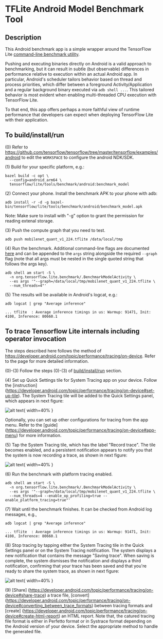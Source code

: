 # TFLite Android Model Benchmark Tool

## Description

This Android benchmark app is a simple wrapper around the TensorFlow Lite
[command-line benchmark utility](https://github.com/tensorflow/tensorflow/tree/master/tensorflow/lite/tools/benchmark).

Pushing and executing binaries directly on Android is a valid approach to
benchmarking, but it can result in subtle (but observable) differences in
performance relative to execution within an actual Android app. In particular,
Android's scheduler tailors behavior based on thread and process priorities,
which differ between a foreground Activity/Application and a regular background
binary executed via `adb shell ...`. This tailored behavior is most evident when
enabling multi-threaded CPU execution with TensorFlow Lite.

To that end, this app offers perhaps a more faithful view of runtime performance
that developers can expect when deploying TensorFlow Lite with their
application.

## To build/install/run

(0) Refer to
https://github.com/tensorflow/tensorflow/tree/master/tensorflow/examples/android
to edit the `WORKSPACE` to configure the android NDK/SDK.

(1) Build for your specific platform, e.g.:

```
bazel build -c opt \
  --config=android_arm64 \
  tensorflow/lite/tools/benchmark/android:benchmark_model
```

(2) Connect your phone. Install the benchmark APK to your phone with adb:

```
adb install -r -d -g bazel-bin/tensorflow/lite/tools/benchmark/android/benchmark_model.apk
```
Note: Make sure to install with "-g" option to grant the permission for reading
extenal storage.

(3) Push the compute graph that you need to test.

```
adb push mobilenet_quant_v1_224.tflite /data/local/tmp
```

(4) Run the benchmark. Additional command-line flags are documented
[here](https://github.com/tensorflow/tensorflow/tree/master/tensorflow/lite/tools/benchmark/README.md)
and can be appended to the `args` string alongside the required `--graph` flag
(note that all args must be nested in the single quoted string that follows the
args key).

```
adb shell am start -S \
  -n org.tensorflow.lite.benchmark/.BenchmarkModelActivity \
  --es args '"--graph=/data/local/tmp/mobilenet_quant_v1_224.tflite \
  --num_threads=4"'
```

(5) The results will be available in Android's logcat, e.g.:

```
adb logcat | grep "Average inference"

... tflite  : Average inference timings in us: Warmup: 91471, Init: 4108, Inference: 80660.1
```

## To trace Tensorflow Lite internals including operator invocation

The steps described here follows the method of
https://developer.android.com/topic/performance/tracing/on-device. Refer to the
page for more detailed information.

(0)-(3) Follow the steps (0)-(3) of [build/install/run](#to_buildinstallrun)
section.

(4) Set up Quick Settings tile for System Tracing app on your device. Follow the
[instruction]
(https://developer.android.com/topic/performance/tracing/on-device#set-up-tile).
The System Tracing tile will be added to the Quick Settings panel, which appears
in next figure:

![alt text](https://developer.android.com/topic/performance/images/tracing/quick-settings-systrace-icon.webp){ width=40% }

Optionally, you can set up other configurations for tracing from the app menu.
Refer to the [guide]
(https://developer.android.com/topic/performance/tracing/on-device#app-menu)
for more information.

(5) Tap the System Tracing tile, which has the label "Record trace". The tile
becomes enabled, and a persistent notification appears to notify you that the
system is now recording a trace, as shown in next figure:

![alt text](https://developer.android.com/topic/performance/images/tracing/on-device-systrace-start.webp){ width=40% }

(6) Run the benchmark with platform tracing enabled.

```
adb shell am start -S \
  -n org.tensorflow.lite.benchmark/.BenchmarkModelActivity \
  --es args '"--graph=/data/local/tmp/mobilenet_quant_v1_224.tflite \
  --num_threads=4 --enable_op_profiling=true --enable_platform_tracing=true"'
```

(7) Wait until the benchmark finishes. It can be checked from Android log
messages, e.g.,

```
adb logcat | grep "Average inference"

... tflite  : Average inference timings in us: Warmup: 91471, Init: 4108, Inference: 80660.1
```

(8) Stop tracing by tapping either the System Tracing tile in the Quick Settings
panel or on the System Tracing notification. The system displays a new
notification that contains the message "Saving trace". When saving is complete,
the system dismisses the notification and displays a third notification,
confirming that your trace has been saved and that you're ready to share the
system trace, as shown in next figure:

![alt text](https://developer.android.com/topic/performance/images/tracing/on-device-systrace-saved.webp){ width=40% }

(9) [Share]
(https://developer.android.com/topic/performance/tracing/on-device#share-trace)
a trace file, [convert]
(https://developer.android.com/topic/performance/tracing/on-device#converting_between_trace_formats)
between tracing formats and [create]
(https://developer.android.com/topic/performance/tracing/on-device#create-html-report)
an HTML report.
Note that, the catured tracing file format is either in Perfetto format or in
Systrace format depending on the Android version of your device. Select the
appropriate method to handle the generated file.
